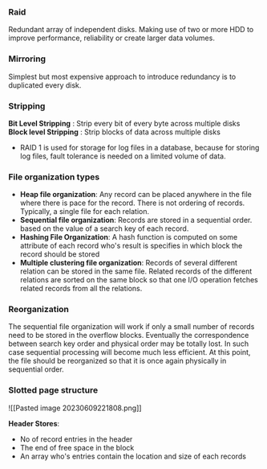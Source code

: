 ### Raid
Redundant array of independent disks. Making use of two or more HDD to improve performance, reliability or create larger data volumes.

### Mirroring
Simplest but most expensive approach to introduce redundancy is to duplicated every disk.

### Stripping
**Bit Level Stripping** : Strip every bit of every byte across multiple disks
**Block level Stripping** : Strip blocks of data across multiple disks

- RAID 1 is used for storage for log files in a database, because for storing log files, fault tolerance is needed on a limited volume of data.

### File organization types

- **Heap file organization**: Any record can be placed anywhere in the file where there is pace for the record. There is not ordering of records. Typically, a single file for each relation.
- **Sequential file organization**: Records are stored in a sequential order. based on the value of a search key of each record.
- **Hashing File Organization**: A hash function is computed on some attribute of each record who's result is specifies in which block the record should be stored
- **Multiple clustering file organization**: Records of several different relation can be stored in the same file. Related records of the different relations are sorted on the same block so that one I/O operation fetches related records from all  the relations. 

### Reorganization
The sequential file organization will work if only a small number of records need to be stored in the overflow blocks. Eventually the correspondence between search key order and physical order may be totally lost. In such case sequential processing will become much less efficient. At this point, the file should be reorganized so that it is once again physically in sequential order.



### Slotted page structure 
![[Pasted image 20230609221808.png]]

**Header Stores**:
- No of record entries in the header
- The end of free space in the block
- An array who's entries contain the location and size of each records
